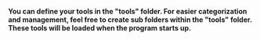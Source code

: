 **You can define your tools in the "tools" folder. For easier categorization and management, feel free to create sub folders within the "tools" folder. These tools will be loaded when the program starts up.**